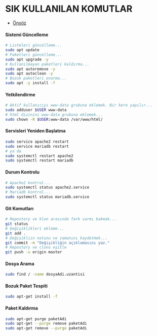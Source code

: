 # SIK KULLANILAN KOMUTLAR

- [Önsöz](https://github.com/cicekhasan/DersNotlarim)

#### Sistemi Güncelleme

```bash
# Listeleri güncelleme...
sudo apt update
# Paketleri güncelleme...
sudo apt upgrade -y
# Kullanılmayan paketleri kaldırma...
sudo apt autoremove -y
sudo apt autoclean -y
# Bozuk paketleri onarma...
sudo apt -y install -f
```

#### Yetkilendirme
```bash
# Aktif kullanıcıyı www-data grubuna eklemek. Bir kere yapılır...
sudo adduser $USER www-data
# html dizinini www-data grubuna eklemek...
sudo chown -R $USER:www-data /var/www/html/
```

#### Servisleri Yeniden Başlatma

```bash
sudo service apache2 restart
sudo service mariadb restart
# ya da
sudo systemctl restart apache2
sudo systemctl restart mariadb
```

#### Durum Kontrolu

```bash
# Apache2 kontrol...
sudo systemctl status apache2.service
# Mariadb kontrol...
sudo systemctl status mariadb.service
```

#### Git Komutları

```bash
# Repostory ve klon arasında fark varmı bakmak...
git status
# Değişiklikleri ekleme...
git add .
# Değişikliin notunu ve zamanını kaydetmek...
git commit -m "Değişikliğin açıklamasını yaz."
# Repostory ve clonu eşitle
git push -u origin master
```

#### Dosya Arama

```bash
sudo find / -name dosyaAdi.uzantisi
```

#### Bozuk Paket Tespiti

```bash
sudo apt-get install -f
```

#### Paket Kaldırma

```bash
sudo apt-get purge paketAdi
sudo apt-get --purge remove paketAdi
sudo apt-get remove --purge paketAdi
```
